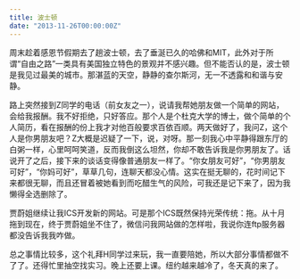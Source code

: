 ```yaml
---
title: 波士顿
date: "2013-11-26T00:00:00Z"
---
```

周末趁着感恩节假期去了趟波士顿，去了垂涎已久的哈佛和MIT，此外对于所谓“自由之路”一类具有美国独立特色的景观并不感兴趣。但不能否认的是，波士顿是我见过最美的城市。那湛蓝的天空，静静的查尔斯河，无一不透露和和谐与安静。

路上突然接到Z同学的电话（前女友之一），说请我帮她朋友做一个简单的网站，会给我报酬。我不好拒绝，只好答应。那个人是个杜克大学的博士，做个简单的个人简历，看在报酬的份上我才对他百般要求百依百顺。两天做好了，我问Z，这个人是你男朋友吧？Z大概是迟疑了一下，说，对呀。那一刻我心中平静得跟东厅的白粥一样，心里呵呵笑道，反而我倒这么坦然，你却不敢告诉我是你男朋友了。话说开了之后，接下来的谈话变得像普通朋友一样了。“你女朋友可好”，“你男朋友可好”，“你妈可好”，草草几句，连聊天都没心情。这实在挺无聊的，花时间记下来都很无聊，而且还冒着被她看到而吃醋生气的风险，可我还是记下来了，因为我懒得全选删除了。

贾蔚姐继续让我ICS开发新的网站。可是那个ICS既然保持光荣传统：拖。从十月拖到现在，终于贾蔚姐坐不住了，微信问我网站做的怎样啦，我说你连ftp服务器都没告诉我我咋做。

总之事情比较多，这个礼拜H同学过来玩，我一直要陪她，所以大部分事情都做不了了。还得忙里抽空找实习。晚上还要上课。纽约越来越冷了，冬天真的来了。